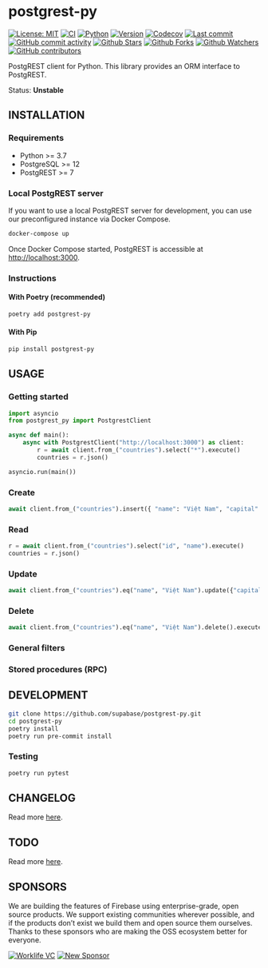 # postgrest-py

[![License: MIT](https://img.shields.io/badge/License-MIT-green.svg?label=license)](https://opensource.org/licenses/MIT)
[![CI](https://github.com/supabase-community/postgrest-py/actions/workflows/ci.yml/badge.svg)](https://github.com/supabase-community/postgrest-py/actions/workflows/ci.yml)
[![Python](https://img.shields.io/pypi/pyversions/postgrest-py)](https://pypi.org/project/postgrest-py)
[![Version](https://img.shields.io/pypi/v/postgrest-py?color=%2334D058)](https://pypi.org/project/postgrest-py)
[![Codecov](https://codecov.io/gh/supabase-community/postgrest-py/branch/main/graph/badge.svg)](https://codecov.io/gh/supabase-community/postgrest-py)
[![Last commit](https://img.shields.io/github/last-commit/supabase-community/postgrest-py.svg?style=flat)](https://github.com/supabase-community/postgrest-py/commits)
[![GitHub commit activity](https://img.shields.io/github/commit-activity/m/supabase-community/postgrest-py)](https://github.com/supabase-community/postgrest-py/commits)
[![Github Stars](https://img.shields.io/github/stars/supabase-community/postgrest-py?style=flat&logo=github)](https://github.com/supabase-community/postgrest-py/stargazers)
[![Github Forks](https://img.shields.io/github/forks/supabase-community/postgrest-py?style=flat&logo=github)](https://github.com/supabase-community/postgrest-py/network/members)
[![Github Watchers](https://img.shields.io/github/watchers/supabase-community/postgrest-py?style=flat&logo=github)](https://github.com/supabase-community/postgrest-py)
[![GitHub contributors](https://img.shields.io/github/contributors/supabase-community/postgrest-py)](https://github.com/supabase-community/postgrest-py/graphs/contributors)

PostgREST client for Python. This library provides an ORM interface to PostgREST.

Status: **Unstable**

## INSTALLATION

### Requirements

- Python >= 3.7
- PostgreSQL >= 12
- PostgREST >= 7

### Local PostgREST server

If you want to use a local PostgREST server for development, you can use our preconfigured instance via Docker Compose.

```sh
docker-compose up
```

Once Docker Compose started, PostgREST is accessible at <http://localhost:3000>.

### Instructions

#### With Poetry (recommended)

```sh
poetry add postgrest-py
```

#### With Pip

```sh
pip install postgrest-py
```

## USAGE

### Getting started

```py
import asyncio
from postgrest_py import PostgrestClient

async def main():
    async with PostgrestClient("http://localhost:3000") as client:
        r = await client.from_("countries").select("*").execute()
        countries = r.json()

asyncio.run(main())
```

### Create

```py
await client.from_("countries").insert({ "name": "Việt Nam", "capital": "Hà Nội" }).execute()
```

### Read

```py
r = await client.from_("countries").select("id", "name").execute()
countries = r.json()
```

### Update

```py
await client.from_("countries").eq("name", "Việt Nam").update({"capital": "Hà Nội"}).execute()
```

### Delete

```py
await client.from_("countries").eq("name", "Việt Nam").delete().execute()
```

### General filters

### Stored procedures (RPC)

## DEVELOPMENT

```sh
git clone https://github.com/supabase/postgrest-py.git
cd postgrest-py
poetry install
poetry run pre-commit install
```

### Testing

```sh
poetry run pytest
```

## CHANGELOG

Read more [here](https://github.com/supabase/postgrest-py/blob/master/CHANGELOG.md).

## TODO

Read more [here](https://github.com/supabase/postgrest-py/blob/master/TODO.md).

## SPONSORS

We are building the features of Firebase using enterprise-grade, open source products. We support existing communities wherever possible, and if the products don’t exist we build them and open source them ourselves. Thanks to these sponsors who are making the OSS ecosystem better for everyone.

[![Worklife VC](https://user-images.githubusercontent.com/10214025/90451355-34d71200-e11e-11ea-81f9-1592fd1e9146.png)](https://www.worklife.vc)
[![New Sponsor](https://user-images.githubusercontent.com/10214025/90518111-e74bbb00-e198-11ea-8f88-c9e3c1aa4b5b.png)](https://github.com/sponsors/supabase)

